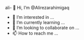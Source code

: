ali- 👋 Hi, I’m @Alirezarahimigaq
- 👀 I’m interested in ...
- 🌱 I’m currently learning ...
- 💞️ I’m looking to collaborate on ...
- 📫 How to reach me ...

<!---
Alirezarahimigaq/Alirezarahimigaq is a ✨ special ✨ repository because its `README.md` (this file) appears on your GitHub profile.
You can click the Preview link to take a look at your changes.
--->
